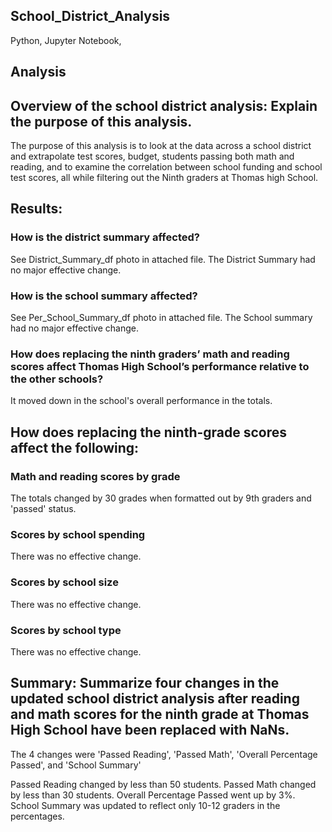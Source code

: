 ## School_District_Analysis
Python, Jupyter Notebook, 

Analysis
------------------------------------------------------

## Overview of the school district analysis: Explain the purpose of this analysis.

The purpose of this analysis is to look at the data across a school  district and extrapolate test scores, budget, students passing 
both math and reading, and to examine the correlation between school funding and school test scores, all while filtering out the 
Ninth graders at Thomas high School.
 

## Results: 

### How is the district summary affected?
See District_Summary_df photo in attached file.
The District Summary had no major effective change.

### How is the school summary affected?
See Per_School_Summary_df photo in attached file.
The School summary had no major effective change.

### How does replacing the ninth graders’ math and reading scores affect Thomas High School’s performance relative to the other schools?
It moved down in the school's overall performance in the totals.


## How does replacing the ninth-grade scores affect the following:
### Math and reading scores by grade
The totals changed by 30 grades when formatted out by 9th graders and 'passed' status.

### Scores by school spending
There was no effective change.

### Scores by school size
There was no effective change.

### Scores by school type
There was no effective change.

## Summary: Summarize four changes in the updated school district analysis after reading and math scores for the ninth grade at Thomas High School have been replaced with NaNs.

The 4 changes were 'Passed Reading', 'Passed Math', 'Overall Percentage Passed', and 'School Summary'

Passed Reading changed by less than 50 students. Passed Math changed by less than 30 students. Overall Percentage Passed went up by 3%. School Summary was updated to reflect only 10-12 graders in the percentages.
